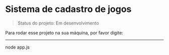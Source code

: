 <h1>Sistema de cadastro de jogos</h1>

>Status do projeto: Em desenvolvimento

Para rodar esse projeto na sua máquina, por favor digite:
*******

node app.js
